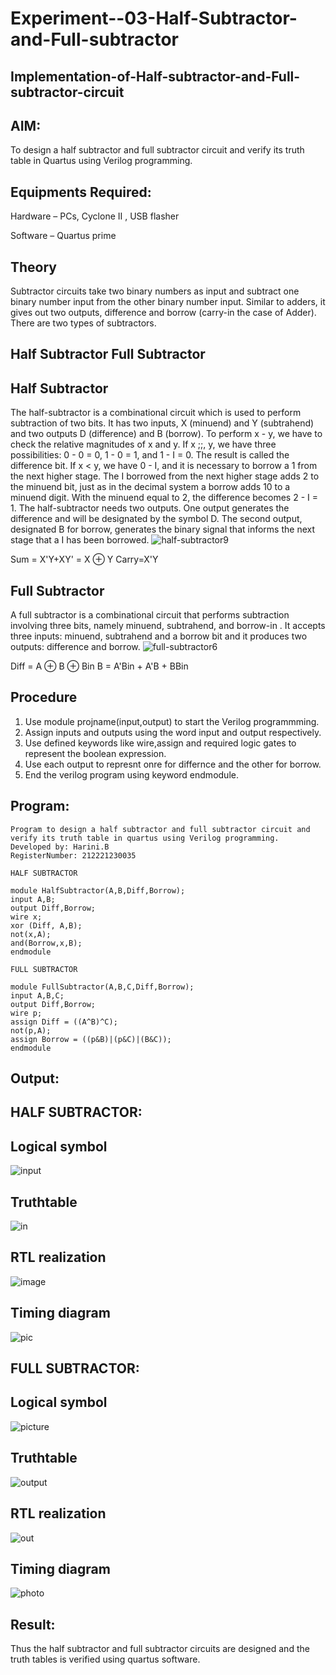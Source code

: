 # Experiment--03-Half-Subtractor-and-Full-subtractor
## Implementation-of-Half-subtractor-and-Full-subtractor-circuit
## AIM:
To design a half subtractor and full subtractor circuit and verify its truth table in Quartus using Verilog programming.

## Equipments Required:
Hardware – PCs, Cyclone II , USB flasher

Software – Quartus prime
## Theory
Subtractor circuits take two binary numbers as input and subtract one binary number input from the other binary number input. Similar to adders, it gives out two outputs, difference and borrow (carry-in the case of Adder). There are two types of subtractors.

## Half Subtractor Full Subtractor
## Half Subtractor
The half-subtractor is a combinational circuit which is used to perform subtraction of two bits. It has two inputs, X (minuend) and Y (subtrahend) and two outputs D (difference) and B (borrow). To perform x - y, we have to check the relative magnitudes of x and y. If x ;;, y, we have three possibilities: 0 - 0 = 0, 1 - 0 = 1, and 1 - I = 0. The result is called the difference bit. If x < y, we have 0 - I, and it is necessary to borrow a 1 from the next higher stage. The I borrowed from the next higher stage adds 2 to the minuend bit, just as in the decimal system a borrow adds 10 to a minuend digit. With the minuend equal to 2, the difference becomes 2 - I = 1. The half-subtractor needs two outputs. One output generates the difference and will be designated by the symbol D. The second output, designated B for borrow, generates the binary signal that informs the next stage that a I has been borrowed.
![half-subtractor9](https://user-images.githubusercontent.com/36288975/166112538-58c3bc7c-ee5d-4e6a-ac8d-8e8328efe27a.png)


Sum = X'Y+XY' = X ⊕ Y
Carry=X'Y

## Full Subtractor
A full subtractor is a combinational circuit that performs subtraction involving three bits, namely minuend, subtrahend, and borrow-in . It accepts three inputs: minuend, subtrahend and a borrow bit and it produces two outputs: difference and borrow. 
![full-subtractor6](https://user-images.githubusercontent.com/36288975/166112541-24c68359-3de8-4674-ae22-8272ffc385ed.png)


Diff = A ⊕ B ⊕ Bin B = A'Bin + A'B + BBin

## Procedure
1. Use module projname(input,output) to start the Verilog programmming.
2. Assign inputs and outputs using the word input and output respectively.
3. Use defined keywords like wire,assign and required logic gates to represent the boolean expression.
4. Use each output to represnt onre for differnce and the other for borrow.
5. End the verilog program using keyword endmodule.

## Program:
```
Program to design a half subtractor and full subtractor circuit and verify its truth table in quartus using Verilog programming.
Developed by: Harini.B
RegisterNumber: 212221230035 

HALF SUBTRACTOR

module HalfSubtractor(A,B,Diff,Borrow);
input A,B;
output Diff,Borrow;
wire x;
xor (Diff, A,B);
not(x,A);
and(Borrow,x,B);
endmodule

FULL SUBTRACTOR

module FullSubtractor(A,B,C,Diff,Borrow);
input A,B,C;
output Diff,Borrow;
wire p;
assign Diff = ((A^B)^C);
not(p,A);
assign Borrow = ((p&B)|(p&C)|(B&C));
endmodule
```

## Output:
## HALF SUBTRACTOR:

## Logical symbol

![input](./hsl.jpeg)

## Truthtable

![in](./hst.jpeg)

##  RTL realization

![image](./hsr.png)

## Timing diagram 

![pic](./hstimeline.png)

## FULL SUBTRACTOR:

## Logical symbol

![picture](./fsl.jpeg)

## Truthtable

![output](./fst.jpeg)

##  RTL realization

![out](./fsr.png)

## Timing diagram

![photo](./fulltimeline.png)

## Result:
Thus the half subtractor and full subtractor circuits are designed and the truth tables is verified using quartus software.
